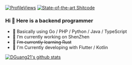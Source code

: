 [![ProfileViews](https://komarev.com/ghpvc/?username=DGuang21&&style=flat-square)](https://komarev.com/ghpvc/?username=DGuang21&&style=flat-square)
[![State-of-the-art Shitcode](https://img.shields.io/static/v1?label=State-of-the-art&message=Shitcode&color=7B5804)](https://github.com/trekhleb/state-of-the-art-shitcode)

### Hi 👋 Here is a backend programmer

- 🤔 Basically using Go / PHP / Python / Java / TypeScript
- 🔭 I’m currently working on ShenZhen
- 🌱 ~~I'm currently learning Rust~~
- 🌱 I'm Currently developing with Flutter / Kotlin

[![DGuang21's github stats](https://github-readme-stats.vercel.app/api?username=DGuang21&show_icons=true)](https://github.com/anuraghazra/github-readme-stats)
